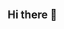 ## Hi there 👋

<!--
**xm555-JS/xm555-JS** is a ✨ _special_ ✨ repository because its `README.md` (this file) appears on your GitHub profile.

<div align="center">
  ![header](https://capsule-render.vercel.app/api?
type=rounded&color=6994CDEE&text=Welcome%20to%20Jeaseong's%20GitHub%20
&fontSize=40&fontAlignY=50&fontAlign=50&height=180)
</div>

Here are some ideas to get you started:

- 🔭 I’m currently working on ...
- 🌱 I’m currently learning ...
- 👯 I’m looking to collaborate on ...
- 🤔 I’m looking for help with ...
- 💬 Ask me about ...
- 📫 How to reach me: ...
- 😄 Pronouns: ...
- ⚡ Fun fact: ...
-->
